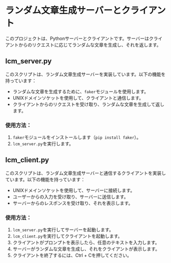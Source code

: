 # ランダム文章生成サーバーとクライアント
このプロジェクトは、Pythonサーバーとクライアントです。サーバーはクライアントからのリクエストに応じてランダムな文章を生成し、それを返します。

## lcm_server.py

このスクリプトは、ランダム文章生成サーバーを実装しています。以下の機能を持っています：

- ランダムな文章を生成するために、`faker`モジュールを使用します。
- UNIXドメインソケットを使用して、クライアントと通信します。
- クライアントからのリクエストを受け取り、ランダムな文章を生成して返します。

### 使用方法：

1. `faker`モジュールをインストールします（`pip install faker`）。
2. `lcm_server.py`を実行します。

## lcm_client.py

このスクリプトは、ランダム文章生成サーバーと通信するクライアントを実装しています。以下の機能を持っています：

- UNIXドメインソケットを使用して、サーバーに接続します。
- ユーザーからの入力を受け取り、サーバーに送信します。
- サーバーからのレスポンスを受け取り、それを表示します。

### 使用方法：

1. `lcm_server.py`を実行してサーバーを起動します。
2. `lcm_client.py`を実行してクライアントを起動します。
3. クライアントがプロンプトを表示したら、任意のテキストを入力します。
4. サーバーがランダムな文章を生成し、それをクライアントが表示します。
5. クライアントを終了するには、Ctrl + Cを押してください。
